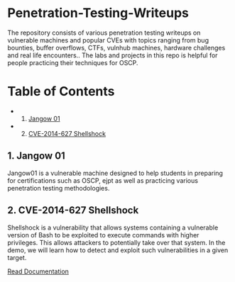 # Penetration-Testing-Writeups
The repository consists of various penetration testing writeups on vulnerable machines and popular CVEs with topics ranging from bug bounties, buffer overflows, CTFs, vulnhub machines, hardware challenges and real life encounters.. The labs and projects in this repo is helpful for people practicing their techniques for OSCP.

# Table of Contents
<!-- vscode-markdown-toc -->
* 1. [Jangow 01](#Jangow01)
* 2. [CVE-2014-627 Shellshock](#CVE-2014-627Shellshock)

<!-- vscode-markdown-toc-config
	numbering=true
	autoSave=true
	/vscode-markdown-toc-config -->
<!-- /vscode-markdown-toc -->



##  1. <a name='Jangow01'></a>Jangow 01
Jangow01 is a vulnerable machine designed to help students in preparing for certifications such as OSCP, ejpt as well as practicing various penetration testing methodologies.

##  2. <a name='CVE-2014-627Shellshock'></a>CVE-2014-627 Shellshock

Shellshock is a vulnerability that allows systems containing a vulnerable version of Bash to be exploited to execute commands with higher privileges. This allows attackers to potentially take over that system. In the demo, we will learn how to detect and exploit such vulnerabilities in a given target.

[Read Documentation](Documents/CVE-2014-6271-Shellshock-Vulnerability)
